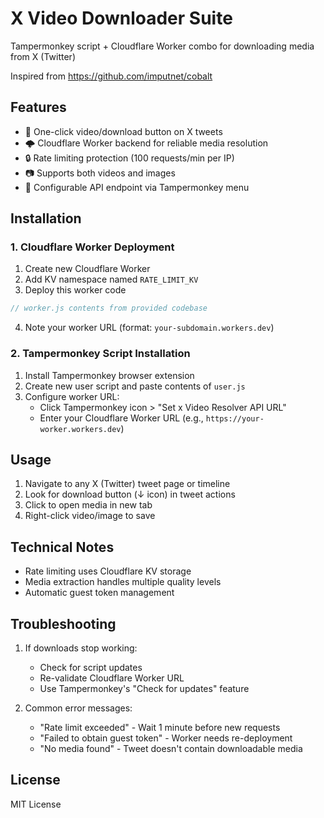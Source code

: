 # X Video Downloader Suite

Tampermonkey script + Cloudflare Worker combo for downloading media from X (Twitter)

Inspired from https://github.com/imputnet/cobalt

## Features

- 🎥 One-click video/download button on X tweets
- 🌩️ Cloudflare Worker backend for reliable media resolution
- 🔒 Rate limiting protection (100 requests/min per IP)
- 📷 Supports both videos and images
- 🔧 Configurable API endpoint via Tampermonkey menu

## Installation

### 1. Cloudflare Worker Deployment

1. Create new Cloudflare Worker
2. Add KV namespace named `RATE_LIMIT_KV`
3. Deploy this worker code

```javascript
// worker.js contents from provided codebase
```

4. Note your worker URL (format: `your-subdomain.workers.dev`)

### 2. Tampermonkey Script Installation

1. Install Tampermonkey browser extension
2. Create new user script and paste contents of `user.js`
3. Configure worker URL:
   - Click Tampermonkey icon > "Set x Video Resolver API URL"
   - Enter your Cloudflare Worker URL (e.g., `https://your-worker.workers.dev`)

## Usage

1. Navigate to any X (Twitter) tweet page or timeline
2. Look for download button (↓ icon) in tweet actions
3. Click to open media in new tab
4. Right-click video/image to save

## Technical Notes

- Rate limiting uses Cloudflare KV storage
- Media extraction handles multiple quality levels
- Automatic guest token management

## Troubleshooting

1. If downloads stop working:

   - Check for script updates
   - Re-validate Cloudflare Worker URL
   - Use Tampermonkey's "Check for updates" feature

2. Common error messages:
   - "Rate limit exceeded" - Wait 1 minute before new requests
   - "Failed to obtain guest token" - Worker needs re-deployment
   - "No media found" - Tweet doesn't contain downloadable media

## License

MIT License
